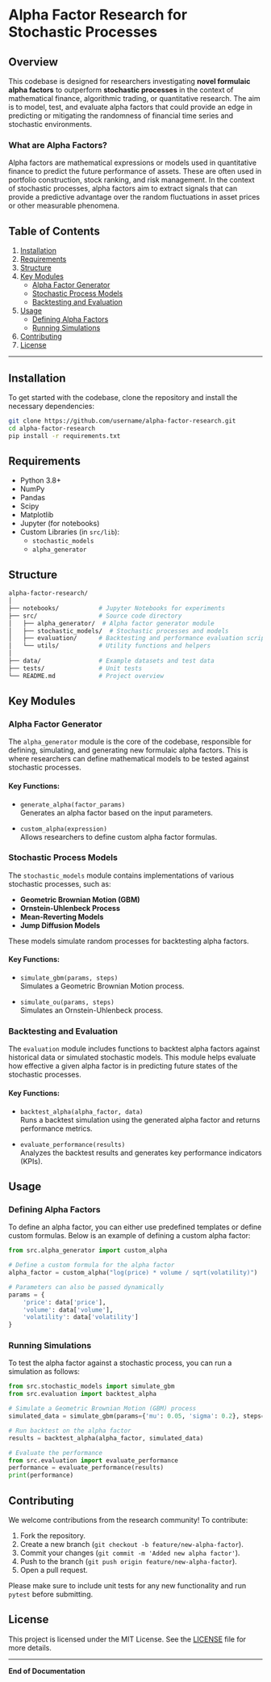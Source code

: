 # Alpha Factor Research for Stochastic Processes

## Overview

This codebase is designed for researchers investigating **novel formulaic alpha factors** to outperform **stochastic processes** in the context of mathematical finance, algorithmic trading, or quantitative research. The aim is to model, test, and evaluate alpha factors that could provide an edge in predicting or mitigating the randomness of financial time series and stochastic environments.

### What are Alpha Factors?

Alpha factors are mathematical expressions or models used in quantitative finance to predict the future performance of assets. These are often used in portfolio construction, stock ranking, and risk management. In the context of stochastic processes, alpha factors aim to extract signals that can provide a predictive advantage over the random fluctuations in asset prices or other measurable phenomena.

## Table of Contents

1. [Installation](#installation)
2. [Requirements](#requirements)
3. [Structure](#structure)
4. [Key Modules](#key-modules)
    - [Alpha Factor Generator](#alpha-factor-generator)
    - [Stochastic Process Models](#stochastic-process-models)
    - [Backtesting and Evaluation](#backtesting-and-evaluation)
5. [Usage](#usage)
    - [Defining Alpha Factors](#defining-alpha-factors)
    - [Running Simulations](#running-simulations)
6. [Contributing](#contributing)
7. [License](#license)

---

## Installation

To get started with the codebase, clone the repository and install the necessary dependencies:

```bash
git clone https://github.com/username/alpha-factor-research.git
cd alpha-factor-research
pip install -r requirements.txt
```

## Requirements

- Python 3.8+
- NumPy
- Pandas
- Scipy
- Matplotlib
- Jupyter (for notebooks)
- Custom Libraries (in `src/lib`):
  - `stochastic_models`
  - `alpha_generator`

## Structure

```bash
alpha-factor-research/
│
├── notebooks/           # Jupyter Notebooks for experiments
├── src/                 # Source code directory
│   ├── alpha_generator/  # Alpha factor generator module
│   ├── stochastic_models/  # Stochastic processes and models
│   ├── evaluation/      # Backtesting and performance evaluation scripts
│   └── utils/           # Utility functions and helpers
│
├── data/                # Example datasets and test data
├── tests/               # Unit tests
└── README.md            # Project overview
```

## Key Modules

### Alpha Factor Generator

The `alpha_generator` module is the core of the codebase, responsible for defining, simulating, and generating new formulaic alpha factors. This is where researchers can define mathematical models to be tested against stochastic processes.

#### Key Functions:
- `generate_alpha(factor_params)`  
  Generates an alpha factor based on the input parameters.

- `custom_alpha(expression)`  
  Allows researchers to define custom alpha factor formulas.

### Stochastic Process Models

The `stochastic_models` module contains implementations of various stochastic processes, such as:

- **Geometric Brownian Motion (GBM)**
- **Ornstein-Uhlenbeck Process**
- **Mean-Reverting Models**
- **Jump Diffusion Models**

These models simulate random processes for backtesting alpha factors.

#### Key Functions:
- `simulate_gbm(params, steps)`  
  Simulates a Geometric Brownian Motion process.

- `simulate_ou(params, steps)`  
  Simulates an Ornstein-Uhlenbeck process.

### Backtesting and Evaluation

The `evaluation` module includes functions to backtest alpha factors against historical data or simulated stochastic models. This module helps evaluate how effective a given alpha factor is in predicting future states of the stochastic processes.

#### Key Functions:
- `backtest_alpha(alpha_factor, data)`  
  Runs a backtest simulation using the generated alpha factor and returns performance metrics.

- `evaluate_performance(results)`  
  Analyzes the backtest results and generates key performance indicators (KPIs).

## Usage

### Defining Alpha Factors

To define an alpha factor, you can either use predefined templates or define custom formulas. Below is an example of defining a custom alpha factor:

```python
from src.alpha_generator import custom_alpha

# Define a custom formula for the alpha factor
alpha_factor = custom_alpha("log(price) * volume / sqrt(volatility)")

# Parameters can also be passed dynamically
params = {
    'price': data['price'],
    'volume': data['volume'],
    'volatility': data['volatility']
}
```

### Running Simulations

To test the alpha factor against a stochastic process, you can run a simulation as follows:

```python
from src.stochastic_models import simulate_gbm
from src.evaluation import backtest_alpha

# Simulate a Geometric Brownian Motion (GBM) process
simulated_data = simulate_gbm(params={'mu': 0.05, 'sigma': 0.2}, steps=1000)

# Run backtest on the alpha factor
results = backtest_alpha(alpha_factor, simulated_data)

# Evaluate the performance
from src.evaluation import evaluate_performance
performance = evaluate_performance(results)
print(performance)
```

## Contributing

We welcome contributions from the research community! To contribute:

1. Fork the repository.
2. Create a new branch (`git checkout -b feature/new-alpha-factor`).
3. Commit your changes (`git commit -m 'Added new alpha factor'`).
4. Push to the branch (`git push origin feature/new-alpha-factor`).
5. Open a pull request.

Please make sure to include unit tests for any new functionality and run `pytest` before submitting.

## License

This project is licensed under the MIT License. See the [LICENSE](./LICENSE) file for more details.

--- 

**End of Documentation**
